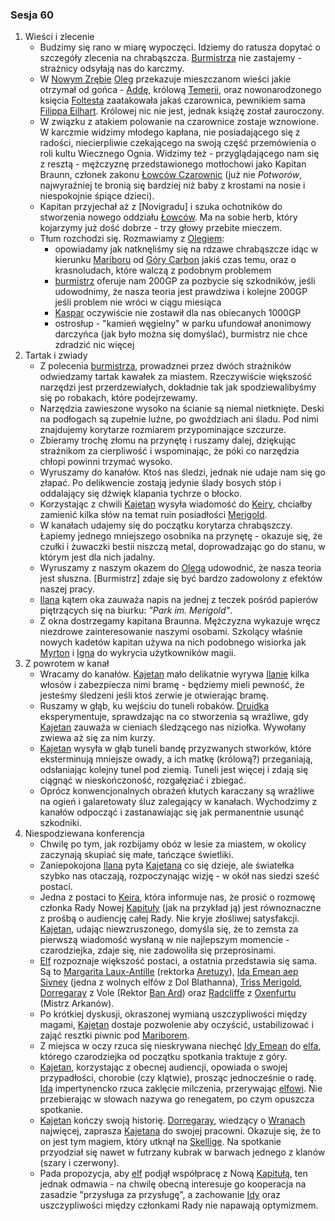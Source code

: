 ### Sesja 60
1. Wieści i zlecenie
    - Budzimy się rano w miarę wypoczęci. Idziemy do ratusza dopytać o szczegóły zlecenia na chrabąszcza. [Burmistrza](#p_oleg) nie zastajemy - strażnicy odsyłają nas do karczmy.
    - W [Nowym Zrębie](#l_nowy_zrab) [Oleg](#p_oleg) przekazuje mieszczanom wieści jakie otrzymał od gońca - [Addę](#p_adda), królową [Temerii](#l_temeria), oraz nowonarodzonego księcia [Foltesta](#p_foltest) zaatakowała jakaś czarownica, pewnikiem sama [Filippa Eilhart](#p_filippa_eilhart). Królowej nic nie jest, jednak książę został zauroczony.
    - W związku z atakiem polowanie na czarownice zostaje wznowione. W karczmie widzimy młodego kapłana, nie posiadającego się z radości, niecierpliwie czekającego na swoją część przemówienia o roli kultu Wiecznego Ognia. Widzimy też - przyglądającego nam się z resztą - mężczyznę przedstawionego motłochowi jako Kapitan Braunn, członek zakonu [Łowców Czarownic](#r_lowca) (już nie _Potworów_, najwyraźniej te bronią się bardziej niż baby z krostami na nosie i niespokojnie śpiące dzieci).
    - Kapitan przyjechał aż z [Novigradu] i szuka ochotników do stworzenia nowego oddziału [Łowców](#r_lowca). Ma na sobie herb, który kojarzymy już dość dobrze - trzy głowy przebite mieczem.
    - Tłum rozchodzi się. Rozmawiamy z [Olegiem](#p_oleg):
        - opowiadamy jak natknęliśmy się na rdzawe chrabąszcze idąc w kierunku [Mariboru](#l_maribor) od [Góry Carbon](#l_gora_carbon) jakiś czas temu, oraz o krasnoludach, które walczą z podobnym problemem
        - [burmistrz](#p_oleg) oferuje nam 200GP za pozbycie się szkodników, jeśli udowodnimy, że nasza teoria jest prawdziwa i kolejne 200GP jeśli problem nie wróci w ciągu miesiąca
        - [Kaspar](#p_kaspar) oczywiście nie zostawił dla nas obiecanych 1000GP
        - ostrosłup - "kamień węgielny" w parku ufundował anonimowy darczyńca (jak było można się domyślać), burmistrz nie chce zdradzić nic więcej
2. Tartak i zwiady
    - Z polecenia [burmistrza](#p_oleg), prowadznei przez dwóch strażników odwiedzamy tartak kawałek za miastem. Rzeczywiście większość narzędzi jest przerdzewiałych, dokładnie tak jak spodziewalibyśmy się po robakach, które podejrzewamy.
    - Narzędzia zawieszone wysoko na ścianie są niemal nietknięte. Deski na podłogach są zupełnie luźne, po gwoździach ani śladu. Pod nimi znajdujemy korytarze rozmiarem przypominające szczurze.
    - Zbieramy trochę złomu na przynętę i ruszamy dalej, dziękując strażnikom za cierpliwość i wspominając, że póki co narzędzia chłopi powinni trzymać wysoko.
    - Wyruszamy do kanałów. Ktoś nas śledzi, jednak nie udaje nam się go złapać. Po delikwencie zostają jedynie ślady bosych stóp i oddalający się dźwięk klapania tychrze o błocko.
    - Korzystając z chwili [Kajetan](#g_kajetan) wysyła wiadomość do [Keiry](#p_keira_metz), chciałby zamienić kilka słów na temat ruin posiadłości [Merigold](#p_triss_merigold).
    - W kanałach udajemy się do początku korytarza chrabąszczy. Łapiemy jednego mniejszego osobnika na przynętę - okazuje się, że czułki i żuwaczki bestii niszczą metal, doprowadzając go do stanu, w którym jest dla nich jadalny.
    - Wyruszamy z naszym okazem do [Olega](#p_oleg) udowodnić, że nasza teoria jest słuszna. [Burmistrz] zdaje się być bardzo zadowolony z efektów naszej pracy.
    - [Ilana](#g_ilana) kątem oka zauważa napis na jednej z teczek pośród papierów piętrzących się na biurku: _"Park im. Merigold"_.
    - Z okna dostrzegamy kapitana Braunna. Mężczyzna wykazuje wręcz niezdrowe zainteresowanie naszymi osobami. Szkolący właśnie nowych kadetów kapitan używa na nich podobnego wisiorka jak [Myrton](#p_lord_myrton) i [Igna](#p_igna) do wykrycia użytkowników magii.
3. Z powrotem w kanał
    - Wracamy do kanałów. [Kajetan](#g_kajetan) mało delikatnie wyrywa [Ilanie](#g_ilana) kilka włosów i zabezpiecza nimi bramę - będziemy mieli pewność, że jesteśmy śledzeni jeśli ktoś zerwie je otwierając bramę.
    - Ruszamy w głąb, ku wejściu do tuneli robaków. [Druidka](#g_ilana) eksperymentuje, sprawdzając na co stworzenia są wrażliwe, gdy [Kajetan](#g_kajetan) zauważa w cieniach śledzącego nas niziołka. Wywołany zwiewa aż się za nim kurzy.
    - [Kajetan](#g_kajetan) wysyła w głąb tuneli bandę przyzwanych stworków, które eksterminują mniejsze owady, a ich matkę (królową?) przeganiają, odsłaniając kolejny tunel pod ziemią. Tuneli jest więcej i zdają się ciągnąć w nieskończoność, rozgałęziać i zbiegać.
    - Oprócz konwencjonalnych obrażeń kłutych karaczany są wrażliwe na ogień i galaretowaty śluz zalegający w kanałach. Wychodzimy z kanałów odpocząć i zastanawiając się jak permanentnie usunąć szkodniki.
4. Niespodziewana konferencja
    - Chwilę po tym, jak rozbijamy obóz w lesie za miastem, w okolicy zaczynają skupiać się małe, tańczące świetliki.
    - Zaniepokojona [Ilana](#g_ilana) pyta [Kajetana](#g_kajetan) co się dzieje, ale światełka szybko nas otaczają, rozpoczynając wizję - w okół nas siedzi sześć postaci.
    - Jedna z postaci to [Keira](#p_keira_metz), która informuje nas, że prosić o rozmowę członka Rady Nowej [Kapituły](#r_kapitula) (jak na przykład ją) jest równoznaczne z prośbą o audiencję całej Rady. Nie kryje złośliwej satysfakcji. [Kajetan](#g_kajetan), udając niewzruszonego, domyśla się, że to zemsta za pierwszą wiadomość wysłaną w nie najlepszym momencie - czarodziejka, zdaje się, nie zadowoliła się przeprosinami.
    - [Elf](#g_kajetan) rozpoznaje większość postaci, a ostatnia przedstawia się sama. Są to [Margarita Laux-Antille](#p_margarita) (rektorka [Aretuzy](#l_wyspa_thanedd)), [Ida Emean aep Sivney](#p_ida) (jedna z wolnych elfów z Dol Blathanna), [Triss Merigold](#p_triss_merigold), [Dorregaray](#p_dorregaray) z Vole (Rektor [Ban Ard](#l_ban_ard)) oraz [Radcliffe](#p_radcliffe) z [Oxenfurtu](#l_oxenfurt) (Mistrz Arkanów). 
    - Po krótkiej dyskusji, okraszonej wymianą uszczypliwości między magami, [Kajetan](#g_kajetan) dostaje pozwolenie aby oczyścić, ustabilizować i zająć resztki piwnic pod [Mariborem](#l_maribor).
    - Z miejsca w oczy rzuca się nieskrywana niechęć [Idy Emean](#p_ida) do [elfa](#g_kajetan), którego czarodziejka od początku spotkania traktuje z góry.
    - [Kajetan](#g_kajetan), korzystając z obecnej audiencji, opowiada o swojej przypadłości, chorobie (czy klątwie), prosząc jednocześnie o radę. [Ida](#p_ida) impertynencko rzuca zaklęcie milczenia, przerywając [elfowi](#g_kajetan). Nie przebierając w słowach nazywa go renegatem, po czym opuszcza spotkanie. 
    - [Kajetan](#g_kajetan) kończy swoją historię. [Dorregaray](#p_dorregaray), wiedzący o [Wranach](#r_wran) najwięcej, zaprasza [Kajetana](#g_kajetan) do swojej pracowni. Okazuje się, że to on jest tym magiem, który utknął na [Skellige](#l_wyspy_skellige). Na spotkanie przyodział się nawet w futrzany kubrak w barwach jednego z klanów (szary i czerwony).
    - Pada propozycja, aby [elf](#g_kajetan) podjął współpracę z Nową [Kapitułą](#r_kapitula), ten jednak odmawia - na chwilę obecną interesuje go kooperacja na zasadzie "przysługa za przysługę", a zachowanie [Idy](#p_ida) oraz uszczypliwości między członkami Rady nie napawają optymizmem.